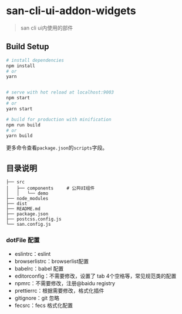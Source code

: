 
# san-cli-ui-addon-widgets

> san cli ui内使用的部件

## Build Setup

``` bash
# install dependencies
npm install
# or
yarn


# serve with hot reload at localhost:9003
npm start
# or
yarn start

# build for production with minification
npm run build
# or
yarn build
```
更多命令查看`package.json`的`scripts`字段。



## 目录说明
```
├── src
│   ├── components     # 公共UI组件
│   │   └── demo
├── node_modules
├── dist
├── README.md
├── package.json
├── postcss.config.js
└── san.config.js
```

### dotFile 配置

* eslintrc：eslint
* browserlistrc：browserlist配置
* babelrc：babel 配置
* editorconfig：不需要修改，设置了 tab 4个空格等，常见规范类的配置
* npmrc：不需要修改，注册@baidu registry
* prettierrc：根据需要修改，格式化插件
* gitignore：git 忽略
* fecsrc：fecs 格式化配置




